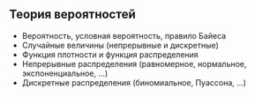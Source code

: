 ## Теория вероятностей
- Вероятность, условная вероятность, правило Байеса
- Случайные величины (непрерывные и дискретные)
- Функция плотности и функция распределения
- Непрерывные распределения (равномерное, нормальное, экспоненциальное, ...)
- Дискретные распределения (биномиальное, Пуассона, ...)